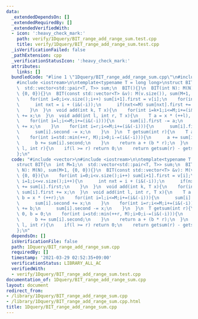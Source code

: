 ```yaml
---
data:
  _extendedDependsOn: []
  _extendedRequiredBy: []
  _extendedVerifiedWith:
  - icon: ':heavy_check_mark:'
    path: verify/1Dquery/BIT_range_add_range_sum.test.cpp
    title: verify/1Dquery/BIT_range_add_range_sum.test.cpp
  _isVerificationFailed: false
  _pathExtension: cpp
  _verificationStatusIcon: ':heavy_check_mark:'
  attributes:
    links: []
  bundledCode: "#line 1 \"1Dquery/BIT_range_add_range_sum.cpp\"\n#include <vector>\n\
    #include <iostream>\n\ntemplate<typename T = long long>\nstruct BIT{\n  int M=1;\n\
    \  std::vector<std::pair<T, T>> sum;\n  BIT(){}\n  BIT(int N): M(N), sum(M+1,\
    \ {0, 0}){}\n  BIT(const std::vector<T> &v): M(v.size()), sum(M+1, {0, 0}){\n\
    \    for(int i=0;i<v.size();i++) sum[i+1].first = v[i];\n    for(int i=1;i<=v.size();i++){\n\
    \      int nxt = i + (i&(-i));\n      if(nxt<=M) sum[nxt].first += sum[i].first;\n\
    \    }\n  }\n  void add(int k, T x){\n    for(int i=k+1;i<=M;i+=(i&(-i))) sum[i].first\
    \ += x;\n  }\n  void add(int l, int r, T x){\n    T a = x * (++l), b = x * (++r);\n\
    \    for(int i=l;i<=M;i+=(i&(-i))){\n      sum[i].first -= a;\n      sum[i].second\
    \ += x;\n    }\n    for(int i=r;i<=M;i+=(i&(-i))){\n      sum[i].first += b;\n\
    \      sum[i].second -= x;\n    }\n  }\n  T getsum(int r){\n    T a = 0, b = 0;\n\
    \    for(int i=std::min(++r, M);i>0;i-=(i&(-i))){\n      a += sum[i].first;\n\
    \      b += sum[i].second;\n    }\n    return a + (b * r);\n  }\n  T getsum(int\
    \ l, int r){\n    if(l >= r) return 0;\n    return getsum(r) - getsum(l);\n  }\n\
    };\n"
  code: "#include <vector>\n#include <iostream>\n\ntemplate<typename T = long long>\n\
    struct BIT{\n  int M=1;\n  std::vector<std::pair<T, T>> sum;\n  BIT(){}\n  BIT(int\
    \ N): M(N), sum(M+1, {0, 0}){}\n  BIT(const std::vector<T> &v): M(v.size()), sum(M+1,\
    \ {0, 0}){\n    for(int i=0;i<v.size();i++) sum[i+1].first = v[i];\n    for(int\
    \ i=1;i<=v.size();i++){\n      int nxt = i + (i&(-i));\n      if(nxt<=M) sum[nxt].first\
    \ += sum[i].first;\n    }\n  }\n  void add(int k, T x){\n    for(int i=k+1;i<=M;i+=(i&(-i)))\
    \ sum[i].first += x;\n  }\n  void add(int l, int r, T x){\n    T a = x * (++l),\
    \ b = x * (++r);\n    for(int i=l;i<=M;i+=(i&(-i))){\n      sum[i].first -= a;\n\
    \      sum[i].second += x;\n    }\n    for(int i=r;i<=M;i+=(i&(-i))){\n      sum[i].first\
    \ += b;\n      sum[i].second -= x;\n    }\n  }\n  T getsum(int r){\n    T a =\
    \ 0, b = 0;\n    for(int i=std::min(++r, M);i>0;i-=(i&(-i))){\n      a += sum[i].first;\n\
    \      b += sum[i].second;\n    }\n    return a + (b * r);\n  }\n  T getsum(int\
    \ l, int r){\n    if(l >= r) return 0;\n    return getsum(r) - getsum(l);\n  }\n\
    };\n"
  dependsOn: []
  isVerificationFile: false
  path: 1Dquery/BIT_range_add_range_sum.cpp
  requiredBy: []
  timestamp: '2021-03-29 02:52:35+09:00'
  verificationStatus: LIBRARY_ALL_AC
  verifiedWith:
  - verify/1Dquery/BIT_range_add_range_sum.test.cpp
documentation_of: 1Dquery/BIT_range_add_range_sum.cpp
layout: document
redirect_from:
- /library/1Dquery/BIT_range_add_range_sum.cpp
- /library/1Dquery/BIT_range_add_range_sum.cpp.html
title: 1Dquery/BIT_range_add_range_sum.cpp
---
```

